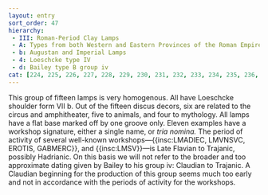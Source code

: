 ```yaml
---
layout: entry
sort_order: 47
hierarchy:
 - III: Roman-Period Clay Lamps
 - A: Types from both Western and Eastern Provinces of the Roman Empire
 - b: Augustan and Imperial Lamps
 - 4: Loeschcke type IV
 - d: Bailey type B group iv
cat: [224, 225, 226, 227, 228, 229, 230, 231, 232, 233, 234, 235, 236, 237, 238]
---
```


This group of fifteen lamps is very homogenous. All have Loeschcke shoulder form VII b. Out of the fifteen discus decors, six are related to the circus and amphitheater, five to animals, and four to mythology. All lamps have a flat base marked off by one groove only. Eleven examples have a workshop signature, either a single name, or *tria nomina.* The period of activity of several well-known workshops—{{insc:LMADIEC, LMVNSVC, EROTIS, GABMERC}}, and {{insc:LMSV}}—is Late Flavian to Trajanic, possibly Hadrianic. On this basis we will not refer to the broader and too approximate dating given by Bailey to his group iv: Claudian to Trajanic. A Claudian beginning for the production of this group seems much too early and not in accordance with the periods of activity for the workshops.
